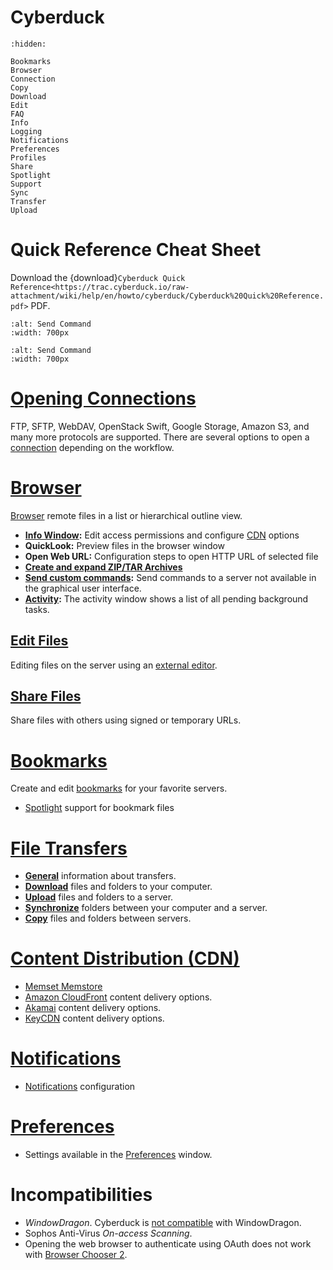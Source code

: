 Cyberduck 
===

```{toctree}
:hidden:

Bookmarks
Browser
Connection
Copy
Download
Edit
FAQ
Info
Logging
Notifications
Preferences
Profiles
Share
Spotlight
Support
Sync
Transfer
Upload
```
# Quick Reference Cheat Sheet

Download the {download}`Cyberduck Quick Reference<https://trac.cyberduck.io/raw-attachment/wiki/help/en/howto/cyberduck/Cyberduck%20Quick%20Reference.pdf>` PDF.

```{image} _images/Cyberduck_Quick_Reference_Page_1.png
:alt: Send Command
:width: 700px
```

```{image} _images/Cyberduck_Quick_Reference_Page_2.png
:alt: Send Command
:width: 700px
```

# [Opening Connections](Connection)

FTP, SFTP, WebDAV, OpenStack Swift, Google Storage, Amazon S3, and many more protocols are supported. There are several options to open a [connection](Connection) depending on the workflow.

# [Browser](Browser)

[Browser](Browser) remote files in a list or hierarchical outline view.

- **[Info Window](Info):** Edit access permissions and configure [CDN](../CDN/index) options
- **QuickLook:** Preview files in the browser window
- **Open Web URL:** Configuration steps to open HTTP URL of selected file
- **[Create and expand ZIP/TAR Archives](../Protocols/SFTP#create-and-expand-zip-tar-archives)**
- **[Send custom commands](../Protocols/SFTP#remote-commands):** Send commands to a server not available in the graphical user interface.
- **[Activity](Browser#activity):** The activity window shows a list of all pending background tasks.

## [Edit Files](Edit)

Editing files on the server using an [external editor](Edit).

## [Share Files](Share)

Share files with others using signed or temporary URLs.

# [Bookmarks](Bookmarks)

Create and edit [bookmarks](Bookmarks) for your favorite servers.

- [Spotlight](Spotlight) support for bookmark files

# [File Transfers](Transfer)

- **[General](Transfer)** information about transfers. 
- **[Download](Download)** files and folders to your computer.
- **[Upload](Upload)** files and folders to a server.
- **[Synchronize](Sync)** folders between your computer and a server.
- **[Copy](Copy)** files and folders between servers.

# [Content Distribution (CDN)](../CDN/index)

- [Memset Memstore](../Protocols/OpenStack/Memset)
- [Amazon CloudFront](../CDN/CloudFront) content delivery options.
- [Akamai](../CDN/Akamai) content delivery options.
- [KeyCDN](../CDN/KeyCDN) content delivery options.

# [Notifications](Notifications)

- [Notifications](Notifications) configuration

# [Preferences](Preferences)

- Settings available in the [Preferences](Preferences) window.

# Incompatibilities

- *WindowDragon*. Cyberduck is [not compatible](http://sourceforge.net/tracker/index.php?func=detail&aid=1942730&group_id=208546&atid=1006129) with WindowDragon.
- Sophos Anti-Virus *On-access Scanning*.
- Opening the web browser to authenticate using OAuth does not work with [Browser Chooser 2](https://browserchooser2.com/).